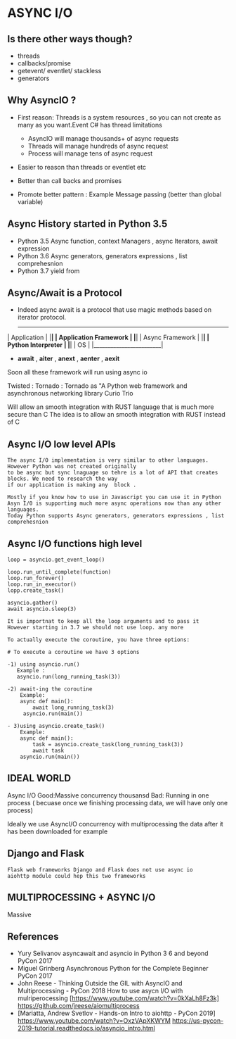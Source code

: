 # ASYNC I/O

## Is there other ways though?

- threads
- callbacks/promise
- getevent/ eventlet/ stackless
- generators 

## Why AsyncIO ?

- First reason: Threads is a system resources , so you can not create as
many as you want.Event C# has thread limitations

    - AsyncIO will manage thousands+ of async requests
    - Threads will manage hundreds of async request 
    - Process will manage tens of async request 

- Easier to reason than threads or eventlet etc
- Better than call backs and promises
- Promote better pattern : Example Message passing (better than global variable)

## Async History started in Python  3.5

- Python 3.5 Async function, context Managers , async Iterators, await expression
- Python 3.6 Async generators, generators expressions , list comprehesnion
- Python 3.7 yield from

## Async/Await is a Protocol

 - Indeed async await is a protocol that use magic methods based on iterator 
 protocol.
 
   _______________________
  | Application            |
  |________________________|
  |  Application Framework |
  |________________________|
  | Async Framework        |
  |________________________|
  | Python Interpreter     |
  |________________________|
  |       OS                |
  |________________________|
  
 -  __await__ , __aiter__ , __anext__ , __aenter__ , __aexit__
 
 Soon all these framework will run using async io
 
Twisted : 
Tornado : Tornado as "A Python web framework and asynchronous networking library
Curio
Trio

Will allow an smooth integration with RUST language that is much more secure than C
The idea is to allow an smooth integration with RUST instead of C

## Async I/O low level APIs

    The async I/O implementation is very similar to other languages. However Python was not created originally 
    to be async but sync lnaguage so tehre is a lot of API that creates blocks. We need to research the way 
    if our application is making any  block . 
    
    Mostly if you know how to use in Javascript you can use it in Python
    Asyn I/0 is supporting much more async operations now than any other languages.
    Today Python supports Async generators, generators expressions , list comprehesnion


## Async I/O functions high level

    loop = asyncio.get_event_loop()
    
    loop.run_until_complete(function)
    loop.run_forever()
    loop.run_in_executor()
    lopp.create_task()
    
    asyncio.gather()
    await asyncio.sleep(3)

    It is importnat to keep all the loop arguments and to pass it
    However starting in 3.7 we should not use loop. any more
    
    To actually execute the coroutine, you have three options:
    
    # To execute a coroutine we have 3 options
    
    -1) using asyncio.run() 
       Example : 
       asyncio.run(long_running_task(3))
       
    -2) await-ing the coroutine
        Example:
        async def main():
            await long_running_task(3)   
         asyncio.run(main())
    
    - 3)using asyncio.create_task()
        Example:
        async def main():
            task = asyncio.create_task(long_running_task(3))  
            await task
        asyncio.run(main())

## IDEAL WORLD

Async I/O
Good:Massive concurrency thousansd
Bad: Running in one process ( becuase once we finishing processing data, we will have only one process)

Ideally we use AsyncI/O concurrency with multiprocessing the data after it has been downloaded for example 

## Django and Flask

    Flask web frameworks Django and Flask does not use async io 
    aiohttp module could hep this two frameworks
    
## MULTIPROCESSING + ASYNC I/O
Massive 
## References

 - Yury Selivanov asyncawait and asyncio in Python 3 6 and beyond PyCon 2017
 - Miguel Grinberg Asynchronous Python for the Complete Beginner PyCon 2017
 - John Reese - Thinking Outside the GIL with AsyncIO and Multiprocessing - PyCon 2018
   How to use asycn I/O with mulriperocessing
   [https://www.youtube.com/watch?v=0kXaLh8Fz3k]
   https://github.com/jreese/aiomultiprocess
 - [Mariatta, Andrew Svetlov - Hands-on Intro to aiohttp - PyCon 2019]
   https://www.youtube.com/watch?v=OxzVApXKWYM
   https://us-pycon-2019-tutorial.readthedocs.io/asyncio_intro.html